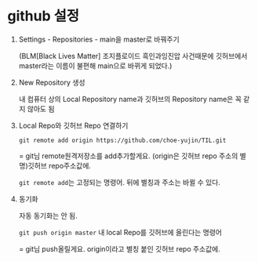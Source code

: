 # github 설정

1. Settings - Repositories - main을 master로 바꿔주기

   (BLM[Black Lives Matter] 조지플로이드 흑인과잉진압 사건때문에 깃허브에서 master라는 이름이 불편해 main으로 바뀌게 되었다.)

2. New Repository 생성

   내 컴퓨터 상의 Local Repository name과 깃허브의 Repository name은 꼭 같지 않아도 됨

3. Local Repo와 깃허브 Repo 연결하기

   `git remote add origin https://github.com/choe-yujin/TIL.git`

   = git님 remote원격저장소를 add추가할게요. (origin은 깃허브 repo 주소의 별명)깃허브 repo주소값에.
  
   `git remote add`는 고정되는 명령어. 뒤에 별칭과 주소는 바뀔 수 있다.

4. 동기화 

   자동 동기화는 안 됨.

   `git push origin master` 내 local Repo를 깃허브에 올린다는 명령어

   = git님 push올릴게요. origin이라고 별칭 붙인 깃허브 repo 주소값에.



